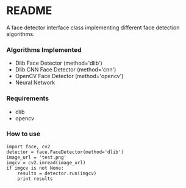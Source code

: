 # README #

A face detector interface class implementing different face detection algorithms.

### Algorithms Implemented ###

* Dlib Face Detector (method='dlib')
* Dlib CNN Face Detector (method='cnn')
* OpenCV Face Detector (method='opencv')
* Neural Network

### Requirements ###

* dlib
* opencv

### How to use ###

    import face, cv2
    detector = face.FaceDetector(method='dlib')
    image_url = 'test.png'
    imgcv = cv2.imread(image_url)
    if imgcv is not None:
        results = detector.run(imgcv)
        print results